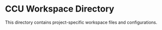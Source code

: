 # CCU Workspace Directory
This directory contains project-specific workspace files and configurations.
